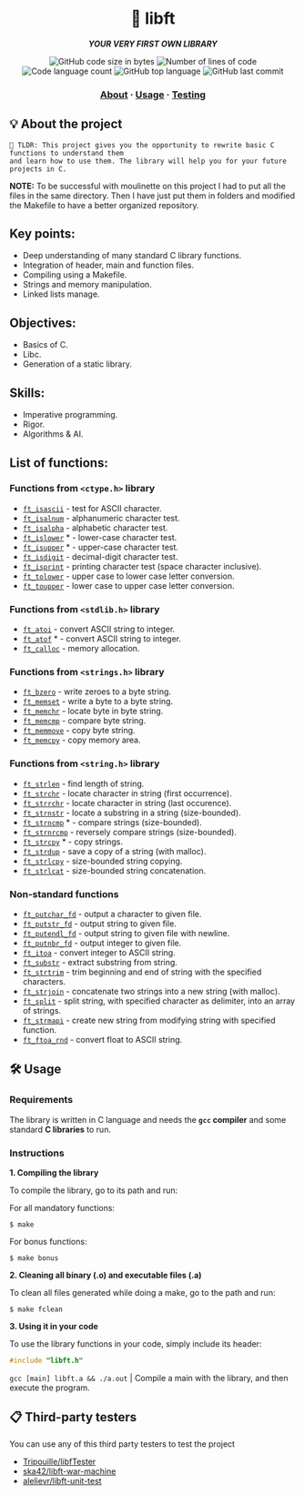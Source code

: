 <h1 align="center">
	🧰 libft
</h1>

<p align="center">
	<b><i>YOUR VERY FIRST OWN LIBRARY</i></b><br>
</p>

<p align="center">
	<img alt="GitHub code size in bytes" src="https://img.shields.io/github/languages/code-size/LeonMoreno/42-libft?color=lightblue" />
	<img alt="Number of lines of code" src="https://img.shields.io/tokei/lines/github/LeonMoreno/42-libft?color=critical" />
	<img alt="Code language count" src="https://img.shields.io/github/languages/count/LeonMoreno/42-libft?color=yellow" />
	<img alt="GitHub top language" src="https://img.shields.io/github/languages/top/LeonMoreno/42-libft?color=blue" />
	<img alt="GitHub last commit" src="https://img.shields.io/github/last-commit/LeonMoreno/42-libft?color=green" />
</p>

</p>

<h3 align="center">
	<a href="#%EF%B8%8F-about">About</a>
	<span> · </span>
	<a href="#%EF%B8%8F-usage">Usage</a>
	<span> · </span>
	<a href="#-testing">Testing</a>
</h3>

## 💡 About the project

	🚀 TLDR: This project gives you the opportunity to rewrite basic C functions to understand them
	and learn how to use them. The library will help you for your future projects in C.


**NOTE:** To be successful with moulinette on this project I had to put all the files in the same directory.
Then I have just put them in folders and modified the Makefile to have a better organized repository.

## Key points:

* Deep understanding of many standard C library functions.
* Integration of header, main and function files.
* Compiling using a Makefile.
* Strings and memory manipulation.
* Linked lists manage.

## Objectives:

* Basics of C.
* Libc.
* Generation of a static library.

## Skills:

* Imperative programming.
* Rigor.
* Algorithms & AI.

## List of functions:

### Functions from `<ctype.h>` library

* [`ft_isascii`](/src/ft_is//ft_isascii.c)		- test for ASCII character.
* [`ft_isalnum`](/src/ft_is//ft_isalnum.c)		- alphanumeric character test.
* [`ft_isalpha`](/src/ft_is//ft_isalpha.c)		- alphabetic character test.
* [`ft_islower`](/src/ft_is//ft_isalpha.c) *		- lower-case character test.
* [`ft_isupper`](/src/ft_is//ft_isalpha.c) *		- upper-case character test.
* [`ft_isdigit`](/src/ft_is//ft_isdigit.c)		- decimal-digit character test.
* [`ft_isprint`](/src/ft_is//ft_isprint.c)		- printing character test (space character inclusive).
* [`ft_tolower`](/src/ft_to/ft_tolower.c)		- upper case to lower case letter conversion.
* [`ft_toupper`](/src/ft_to/ft_toupper.c)		- lower case to upper case letter conversion.


### Functions from `<stdlib.h>` library

* [`ft_atoi`](/src/ft_to/ft_atoi.c)		- convert ASCII string to integer.
* [`ft_atof`](/src/ft_to/ft_atof.c) *		- convert ASCII string to integer.
* [`ft_calloc`](/src/ft_mem/ft_calloc.c)	- memory allocation.

### Functions from `<strings.h>` library

* [`ft_bzero`](/src/ft_mem/ft_bzero.c)		- write zeroes to a byte string.
* [`ft_memset`](/src/ft_mem/ft_memset.c)		- write a byte to a byte string.
* [`ft_memchr`](/src/ft_mem/ft_memchr.c)		- locate byte in byte string.
* [`ft_memcmp`](/src/ft_mem/ft_memcmp.c)		- compare byte string.
* [`ft_memmove`](/src/ft_mem/ft_memmove.c)	- copy byte string.
* [`ft_memcpy`](/src/ft_mem/ft_memcpy.c)		- copy memory area.

### Functions from `<string.h>` library

* [`ft_strlen`](/src/ft_str/ft_strlen.c)				- find length of string.
* [`ft_strchr`](/src/ft_str/ft_strchr.c)				- locate character in string (first occurrence).
* [`ft_strrchr`](/src/ft_str/ft_strrchr.c)			- locate character in string (last occurence).
* [`ft_strnstr`](/src/ft_str/ft_strnstr.c)			- locate a substring in a string (size-bounded).
* [`ft_strncmp`](/src/ft_str/ft_strncmp.c) *			- compare strings (size-bounded).
* [`ft_strnrcmp`](/src/ft_str/ft_strnrcmp.c)			- reversely compare strings (size-bounded).
* [`ft_strcpy`](/src/ft_str/ft_strcpy.c) *		- copy strings.
* [`ft_strdup`](/src/ft_str/ft_strdup.c)				- save a copy of a string (with malloc).
* [`ft_strlcpy`](/src/ft_str/ft_strlcpy.c)			- size-bounded string copying.
* [`ft_strlcat`](/src/ft_str/ft_strlcat.c)			- size-bounded string concatenation.

### Non-standard functions

* [`ft_putchar_fd`](/src/ft_put/ft_putchar_fd.c)		- output a character to given file.
* [`ft_putstr_fd`](/src/ft_put/ft_putstr_fd.c)		- output string to given file.
* [`ft_putendl_fd`](/src/ft_put/ft_putendl_fd.c)		- output string to given file with newline.
* [`ft_putnbr_fd`](/src/ft_put/ft_putnbr_fd.c)		- output integer to given file.
* [`ft_itoa`](/src/ft_to/ft_itoa.c)					- convert integer to ASCII string.
* [`ft_substr`](/src/ft_str/ft_substr.c)				- extract substring from string.
* [`ft_strtrim`](/src/ft_str/ft_strtrim.c)			- trim beginning and end of string with the specified characters.
* [`ft_strjoin`](/src/ft_str/ft_strjoin.c)			- concatenate two strings into a new string (with malloc).
* [`ft_split`](/src/ft_str/ft_split.c)				- split string, with specified character as delimiter, into an array of strings.
* [`ft_strmapi`](/src/ft_str/ft_strmapi.c)			- create new string from modifying string with specified function.
* [`ft_ftoa_rnd`](/src/ft_str/ft_ftoa_rnd.c)			- convert float to ASCII string.


## 🛠️ Usage

### Requirements

The library is written in C language and needs the **`gcc` compiler** and some standard **C libraries** to run.

### Instructions

**1. Compiling the library**

To compile the library, go to its path and run:

For all mandatory functions:

```shell
$ make
```

For bonus functions:

```shell
$ make bonus
```

**2. Cleaning all binary (.o) and executable files (.a)**

To clean all files generated while doing a make, go to the path and run:

```shell
$ make fclean
```

**3. Using it in your code**

To use the library functions in your code, simply include its header:

```C
#include "libft.h"
```

`gcc [main] libft.a && ./a.out` | Compile a main with the library, and then execute the program.

## 📋 Third-party testers

You can use any of this third party testers to test the project

* [Tripouille/libfTester](https://github.com/Tripouille/libftTester)
* [ska42/libft-war-machine](https://github.com/ska42/libft-war-machine)
* [alelievr/libft-unit-test](https://github.com/alelievr/libft-unit-test)
	
